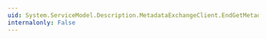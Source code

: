 ```yaml
---
uid: System.ServiceModel.Description.MetadataExchangeClient.EndGetMetadata(System.IAsyncResult)
internalonly: False
---
```

